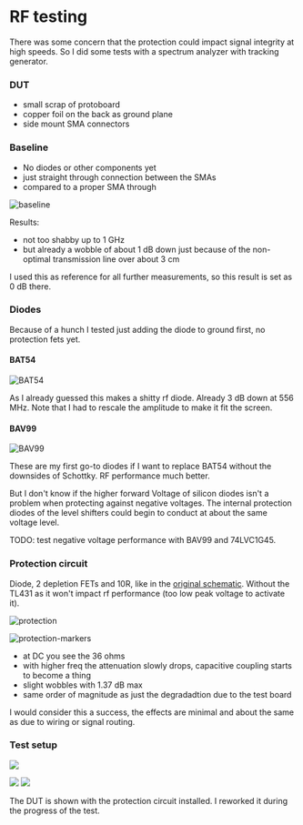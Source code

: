 # RF testing

There was some concern that the protection could impact signal integrity at high speeds. So
I did some tests with a spectrum analyzer with tracking generator.

### DUT

  - small scrap of protoboard
  - copper foil on the back as ground plane
  - side mount SMA connectors

### Baseline

  - No diodes or other components yet
  - just straight through connection between the SMAs
  - compared to a proper SMA through

![baseline](01-empty-baseline.png)

Results:

  - not too shabby up to 1 GHz
  - but already a wobble of about 1 dB down just because of the non-optimal transmission line over about 3 cm

I used this as reference for all further measurements, so this result is set as 0 dB there.

### Diodes

Because of a hunch I tested just adding the diode to ground first, no protection fets yet.

#### BAT54

![BAT54](02-just-bat54.png)

As I already guessed this makes a shitty rf diode. Already 3 dB down at 556 MHz. 
Note that I had to rescale the amplitude to make it fit the screen.

#### BAV99

![BAV99](03-just-bav99.png)

These are my first go-to diodes if I want to replace BAT54 without the downsides of Schottky.
RF performance much better.

But I don't know if the higher forward Voltage of silicon diodes isn't a problem when protecting
against negative voltages. The internal protection diodes of the level shifters could begin to
conduct at about the same voltage level.

TODO: test negative voltage performance with BAV99 and 74LVC1G45.

### Protection circuit

Diode, 2 depletion FETs and 10R, like in the [original schematic](../initial-schematics/schematics.png).
Without the TL431 as it won't impact rf performance (too low peak voltage to activate it).

![protection](04-protection.png)

![protection-markers](04-protection-markers.png)

  - at DC you see the 36 ohms
  - with higher freq the attenuation slowly drops, capacitive coupling starts to become a thing
  - slight wobbles with 1.37 dB max
  - same order of magnitude as just the degradadtion due to the test board

I would consider this a success, the effects are minimal and about the same as due to wiring or signal routing.

### Test setup

![](setup.jpg)

![](dut-front.jpg)
![](dut-back.jpg)

The DUT is shown with the protection circuit installed. I reworked it during the progress of the test.

